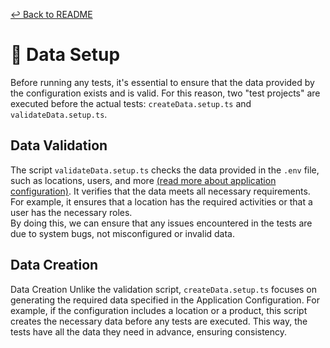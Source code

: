 [↩️ Back to README](/README.md)

# 🧰 Data Setup

Before running any tests, it's essential to ensure that the data provided by the configuration exists and is valid. For this reason, two "test projects" are executed before the actual tests: `createData.setup.ts` and `validateData.setup.ts`.

## Data Validation
The script `validateData.setup.ts` checks the data provided in the `.env` file, such as locations, users, and more [(read more about application configuration)](/documentation/ApplicationConfiguration.md). It verifies that the data meets all necessary requirements. For example, it ensures that a location has the required activities or that a user has the necessary roles. <br> By doing this, we can ensure that any issues encountered in the tests are due to system bugs, not misconfigured or invalid data.

## Data Creation
Data Creation
Unlike the validation script, `createData.setup.ts` focuses on generating the required data specified in the Application Configuration. For example, if the configuration includes a location or a product, this script creates the necessary data before any tests are executed. This way, the tests have all the data they need in advance, ensuring consistency.